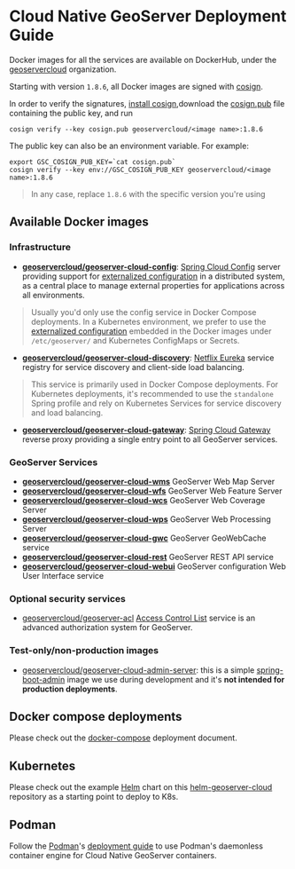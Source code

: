 # Cloud Native GeoServer Deployment Guide

Docker images for all the services are available on DockerHub, under the [geoservercloud](https://hub.docker.com/u/geoservercloud/) organization.

Starting with version `1.8.6`, all Docker images are signed with [cosign](https://docs.sigstore.dev/signing/signing_with_containers/).

In order to verify the signatures, [install cosign](https://docs.sigstore.dev/system_config/installation/),download the [cosign.pub](../cosign/cosign.pub) file containing the public key, and run

```
cosign verify --key cosign.pub geoservercloud/<image name>:1.8.6
```

The public key can also be an environment variable. For example:

```
export GSC_COSIGN_PUB_KEY=`cat cosign.pub`
cosign verify --key env://GSC_COSIGN_PUB_KEY geoservercloud/<image name>:1.8.6
```

> In any case, replace `1.8.6` with the specific version you're using

## Available Docker images

### Infrastructure

* **[geoservercloud/geoserver-cloud-config](https://hub.docker.com/repository/docker/geoservercloud/geoserver-cloud-config)**:
[Spring Cloud Config](https://docs.spring.io/spring-cloud-config/docs/current/reference/html/) server providing support for [externalized configuration](https://docs.spring.io/spring-boot/reference/features/external-config.html) in a distributed system, as a central place to manage external properties for applications across all environments.
> Usually you'd only use the config service in Docker Compose deployments. In a Kubernetes environment, we prefer to use the [externalized configuration](https://github.com/geoserver/geoserver-cloud-config) embedded in the Docker images under `/etc/geoserver/` and Kubernetes ConfigMaps or Secrets.
* **[geoservercloud/geoserver-cloud-discovery](https://hub.docker.com/repository/docker/geoservercloud/geoserver-cloud-discovery)**:
[Netflix Eureka](https://cloud.spring.io/spring-cloud-netflix/reference/html/) service registry for service discovery and client-side load balancing.
> This service is primarily used in Docker Compose deployments. For Kubernetes deployments, it's recommended to use the `standalone` Spring profile and rely on Kubernetes Services for service discovery and load balancing.
* **[geoservercloud/geoserver-cloud-gateway](https://hub.docker.com/repository/docker/geoservercloud/geoserver-cloud-gateway)**:
[Spring Cloud Gateway](https://cloud.spring.io/spring-cloud-gateway/reference/html/) reverse proxy providing a single entry point to all GeoServer services.

### GeoServer Services

* **[geoservercloud/geoserver-cloud-wms](https://hub.docker.com/repository/docker/geoservercloud/geoserver-cloud-wms)**
GeoServer Web Map Server
* **[geoservercloud/geoserver-cloud-wfs](https://hub.docker.com/repository/docker/geoservercloud/geoserver-cloud-wfs)**
GeoServer Web Feature Server
* **[geoservercloud/geoserver-cloud-wcs](https://hub.docker.com/repository/docker/geoservercloud/geoserver-cloud-wcs)**
GeoServer Web Coverage Server
* **[geoservercloud/geoserver-cloud-wps](https://hub.docker.com/repository/docker/geoservercloud/geoserver-cloud-wps)**
GeoServer Web Processing Server
* **[geoservercloud/geoserver-cloud-gwc](https://hub.docker.com/repository/docker/geoservercloud/geoserver-cloud-gwc)**
GeoServer GeoWebCache service
* **[geoservercloud/geoserver-cloud-rest](https://hub.docker.com/repository/docker/geoservercloud/geoserver-cloud-rest)**
GeoServer REST API service
* **[geoservercloud/geoserver-cloud-webui](https://hub.docker.com/repository/docker/geoservercloud/geoserver-cloud-webui)**
GeoServer configuration Web User Interface service

### Optional security services

* [geoservercloud/geoserver-acl](https://hub.docker.com/repository/docker/geoservercloud/geoserver-acl)
[Access Control List](https://github.com/geoserver/geoserver-acl) service is an advanced authorization system for GeoServer.

### Test-only/non-production images

* [geoservercloud/geoserver-cloud-admin-server](https://hub.docker.com/repository/docker/geoservercloud/geoserver-cloud-admin-server): this is a simple [spring-boot-admin](https://github.com/codecentric/spring-boot-admin) image we use during development and it's **not intended for production deployments**.


## Docker compose deployments

Please check out the [docker-compose](./docker-compose/index.md) deployment document.

## Kubernetes

Please check out the example [Helm](https://helm.sh/) chart on this [helm-geoserver-cloud](https://github.com/camptocamp/helm-geoserver-cloud) repository as a starting point to deploy to K8s.

## Podman

Follow the [Podman](https://podman.io/)'s [deployment guide](./podman/index.md) to use Podman's daemonless container engine for Cloud Native GeoServer containers.
